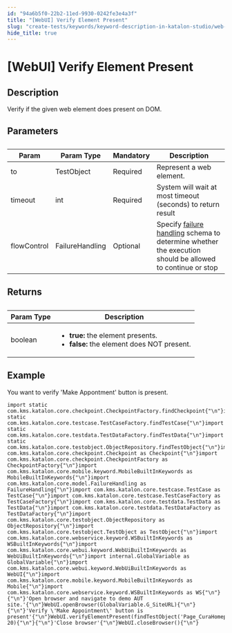 ```yaml
---
id: "94a6b5f0-22b2-11ed-9930-0242fe3e4a3f"
title: "[WebUI] Verify Element Present"
slug: "create-tests/keywords/keyword-description-in-katalon-studio/web-ui-keywords/webui-verify-element-present"
hide_title: true
---
```


# <a id="id_0" class="anchor_top_offset"/><a id="ariaid-title1" class="anchor_top_offset"/>[WebUI] Verify Element Present


## <a id="id_0__id_1" class="anchor_top_offset"/>Description

              
<p xmlns="http://www.w3.org/1999/xhtml" className="p">Verify if the given web element does present on DOM.</p> 
      

## <a id="id_0__id_2" class="anchor_top_offset"/>Parameters

              
<table xmlns="http://www.w3.org/1999/xhtml" className="table anchor_top_offset" id="id_0__98b9998d-ddbf-4f3f-893b-7281db86800b"><caption /><thead className="thead"><tr className><th className="entry anchor_top_offset" id="id_0__98b9998d-ddbf-4f3f-893b-7281db86800b__entry__1">Param</th><th className="entry anchor_top_offset" id="id_0__98b9998d-ddbf-4f3f-893b-7281db86800b__entry__2">Param Type</th><th className="entry anchor_top_offset" id="id_0__98b9998d-ddbf-4f3f-893b-7281db86800b__entry__3">Mandatory</th><th className="entry anchor_top_offset" id="id_0__98b9998d-ddbf-4f3f-893b-7281db86800b__entry__4">Description</th></tr></thead><tbody className="tbody"><tr className><td className="entry" headers="id_0__98b9998d-ddbf-4f3f-893b-7281db86800b__entry__1 id_0__98b9998d-ddbf-4f3f-893b-7281db86800b__entry__2 id_0__98b9998d-ddbf-4f3f-893b-7281db86800b__entry__3 id_0__98b9998d-ddbf-4f3f-893b-7281db86800b__entry__4 ">to</td><td className="entry" headers="id_0__98b9998d-ddbf-4f3f-893b-7281db86800b__entry__1 id_0__98b9998d-ddbf-4f3f-893b-7281db86800b__entry__2 id_0__98b9998d-ddbf-4f3f-893b-7281db86800b__entry__3 id_0__98b9998d-ddbf-4f3f-893b-7281db86800b__entry__4 ">TestObject</td><td className="entry" headers="id_0__98b9998d-ddbf-4f3f-893b-7281db86800b__entry__1 id_0__98b9998d-ddbf-4f3f-893b-7281db86800b__entry__2 id_0__98b9998d-ddbf-4f3f-893b-7281db86800b__entry__3 id_0__98b9998d-ddbf-4f3f-893b-7281db86800b__entry__4 ">Required</td><td className="entry" headers="id_0__98b9998d-ddbf-4f3f-893b-7281db86800b__entry__1 id_0__98b9998d-ddbf-4f3f-893b-7281db86800b__entry__2 id_0__98b9998d-ddbf-4f3f-893b-7281db86800b__entry__3 id_0__98b9998d-ddbf-4f3f-893b-7281db86800b__entry__4 ">Represent a web element.</td></tr><tr className><td className="entry" headers="id_0__98b9998d-ddbf-4f3f-893b-7281db86800b__entry__1 id_0__98b9998d-ddbf-4f3f-893b-7281db86800b__entry__2 id_0__98b9998d-ddbf-4f3f-893b-7281db86800b__entry__3 id_0__98b9998d-ddbf-4f3f-893b-7281db86800b__entry__4 ">timeout</td><td className="entry" headers="id_0__98b9998d-ddbf-4f3f-893b-7281db86800b__entry__1 id_0__98b9998d-ddbf-4f3f-893b-7281db86800b__entry__2 id_0__98b9998d-ddbf-4f3f-893b-7281db86800b__entry__3 id_0__98b9998d-ddbf-4f3f-893b-7281db86800b__entry__4 ">int</td><td className="entry" headers="id_0__98b9998d-ddbf-4f3f-893b-7281db86800b__entry__1 id_0__98b9998d-ddbf-4f3f-893b-7281db86800b__entry__2 id_0__98b9998d-ddbf-4f3f-893b-7281db86800b__entry__3 id_0__98b9998d-ddbf-4f3f-893b-7281db86800b__entry__4 ">Required</td><td className="entry" headers="id_0__98b9998d-ddbf-4f3f-893b-7281db86800b__entry__1 id_0__98b9998d-ddbf-4f3f-893b-7281db86800b__entry__2 id_0__98b9998d-ddbf-4f3f-893b-7281db86800b__entry__3 id_0__98b9998d-ddbf-4f3f-893b-7281db86800b__entry__4 ">System will wait at most timeout (seconds) to return         result</td></tr><tr className><td className="entry" headers="id_0__98b9998d-ddbf-4f3f-893b-7281db86800b__entry__1 id_0__98b9998d-ddbf-4f3f-893b-7281db86800b__entry__2 id_0__98b9998d-ddbf-4f3f-893b-7281db86800b__entry__3 id_0__98b9998d-ddbf-4f3f-893b-7281db86800b__entry__4 ">flowControl</td><td className="entry" headers="id_0__98b9998d-ddbf-4f3f-893b-7281db86800b__entry__1 id_0__98b9998d-ddbf-4f3f-893b-7281db86800b__entry__2 id_0__98b9998d-ddbf-4f3f-893b-7281db86800b__entry__3 id_0__98b9998d-ddbf-4f3f-893b-7281db86800b__entry__4 ">FailureHandling</td><td className="entry" headers="id_0__98b9998d-ddbf-4f3f-893b-7281db86800b__entry__1 id_0__98b9998d-ddbf-4f3f-893b-7281db86800b__entry__2 id_0__98b9998d-ddbf-4f3f-893b-7281db86800b__entry__3 id_0__98b9998d-ddbf-4f3f-893b-7281db86800b__entry__4 ">Optional</td><td className="entry" headers="id_0__98b9998d-ddbf-4f3f-893b-7281db86800b__entry__1 id_0__98b9998d-ddbf-4f3f-893b-7281db86800b__entry__2 id_0__98b9998d-ddbf-4f3f-893b-7281db86800b__entry__3 id_0__98b9998d-ddbf-4f3f-893b-7281db86800b__entry__4 ">Specify <a className="xref" href="/docs/maintain/configure-failure-handling-settings-in-katalon-studio">failure handling</a> schema to         determine whether the execution should be allowed to continue or         stop</td></tr></tbody></table> 
      

## <a id="id_0__id_3" class="anchor_top_offset"/>Returns

              
<table xmlns="http://www.w3.org/1999/xhtml" className="table anchor_top_offset" id="id_0__b2adea00-9002-4550-b5eb-4c421c382da2"><caption /><thead className="thead"><tr className><th className="entry anchor_top_offset" id="id_0__b2adea00-9002-4550-b5eb-4c421c382da2__entry__1">Param Type</th><th className="entry anchor_top_offset" id="id_0__b2adea00-9002-4550-b5eb-4c421c382da2__entry__2">Description</th></tr></thead><tbody className="tbody"><tr className><td className="entry" headers="id_0__b2adea00-9002-4550-b5eb-4c421c382da2__entry__1 id_0__b2adea00-9002-4550-b5eb-4c421c382da2__entry__2 ">boolean</td><td className="entry" headers="id_0__b2adea00-9002-4550-b5eb-4c421c382da2__entry__1 id_0__b2adea00-9002-4550-b5eb-4c421c382da2__entry__2 ">         <ul className="ul"><li className="li">             <strong className="ph b">true:</strong> the element presents.</li><li className="li">             <strong className="ph b">false: </strong>the element does NOT present.</li></ul>       </td></tr></tbody></table> 
      

## <a id="id_0__id_4" class="anchor_top_offset"/>Example

              
<p xmlns="http://www.w3.org/1999/xhtml" className="p">You want to verify 'Make Appontment' button is present.</p> 
              
<pre xmlns="http://www.w3.org/1999/xhtml" className="pre codeblock"><code>import static com.kms.katalon.core.checkpoint.CheckpointFactory.findCheckpoint{"\n"}import static com.kms.katalon.core.testcase.TestCaseFactory.findTestCase{"\n"}import static com.kms.katalon.core.testdata.TestDataFactory.findTestData{"\n"}import static com.kms.katalon.core.testobject.ObjectRepository.findTestObject{"\n"}import com.kms.katalon.core.checkpoint.Checkpoint as Checkpoint{"\n"}import com.kms.katalon.core.checkpoint.CheckpointFactory as CheckpointFactory{"\n"}import com.kms.katalon.core.mobile.keyword.MobileBuiltInKeywords as MobileBuiltInKeywords{"\n"}import com.kms.katalon.core.model.FailureHandling as FailureHandling{"\n"}import com.kms.katalon.core.testcase.TestCase as TestCase{"\n"}import com.kms.katalon.core.testcase.TestCaseFactory as TestCaseFactory{"\n"}import com.kms.katalon.core.testdata.TestData as TestData{"\n"}import com.kms.katalon.core.testdata.TestDataFactory as TestDataFactory{"\n"}import com.kms.katalon.core.testobject.ObjectRepository as ObjectRepository{"\n"}import com.kms.katalon.core.testobject.TestObject as TestObject{"\n"}import com.kms.katalon.core.webservice.keyword.WSBuiltInKeywords as WSBuiltInKeywords{"\n"}import com.kms.katalon.core.webui.keyword.WebUiBuiltInKeywords as WebUiBuiltInKeywords{"\n"}import internal.GlobalVariable as GlobalVariable{"\n"}import com.kms.katalon.core.webui.keyword.WebUiBuiltInKeywords as WebUI{"\n"}import com.kms.katalon.core.mobile.keyword.MobileBuiltInKeywords as Mobile{"\n"}import com.kms.katalon.core.webservice.keyword.WSBuiltInKeywords as WS{"\n"}{"\n"}'Open browser and navigate to demo AUT site.'{"\n"}WebUI.openBrowser(GlobalVariable.G_SiteURL){"\n"}{"\n"}'Verify \'Make Appointment\' button is present'{"\n"}WebUI.verifyElementPresent(findTestObject('Page_CuraHomepage/btn_MakeAppointment'), 20){"\n"}{"\n"}'Close browser'{"\n"}WebUI.closeBrowser(){"\n"}</code></pre> 
            
